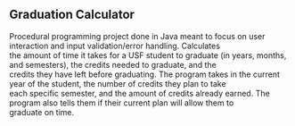 Graduation Calculator 
---
Procedural programming project done in Java meant to focus on user interaction and input validation/error handling. Calculates  
the amount of time it takes for a USF student to graduate (in years, months, and semesters), the credits needed to graduate, and the  
credits they have left before graduating. The program takes in the current year of the student, the number of credits they plan to take  
each specific semester, and the amount of credits already earned. The program also tells them if their current plan will allow them to  
graduate on time.
